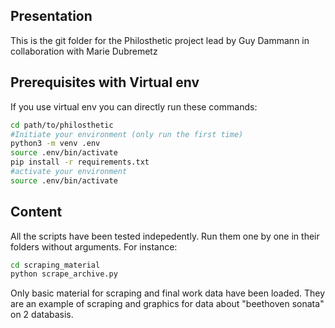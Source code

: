 ## Presentation
This is the git folder for the Philosthetic project lead by Guy Dammann in collaboration with Marie Dubremetz



## Prerequisites with Virtual env
If you use virtual env you can directly run these commands:
```bash
cd path/to/philosthetic
#Initiate your environment (only run the first time)
python3 -m venv .env
source .env/bin/activate 
pip install -r requirements.txt
#activate your environment
source .env/bin/activate 

```
## Content
All the scripts have been tested indepedently. Run them one by one in their folders without arguments.
For instance:
```bash
cd scraping_material
python scrape_archive.py
```
Only basic material for scraping and final work data have been loaded. They are an example of scraping and graphics for data about "beethoven sonata" on 2 databasis.

